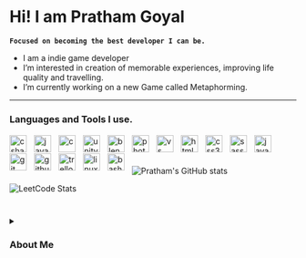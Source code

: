 # Hi! I am Pratham Goyal

**`Focused on becoming the best developer I can be.`**

- I am a indie game developer
- I’m interested in creation of memorable experiences, improving life quality and travelling.
- I’m currently working on a new Game called Metaphorming.

---

### Languages and Tools I use.


<img align="left" alt="csharp" width="30px" style="padding-right:10px; padding-top: 2px" src="https://cdn.jsdelivr.net/gh/devicons/devicon/icons/csharp/csharp-original.svg" />
<img align="left" alt="java" width="30px" style="padding-right:10px; padding-top: 2px" src="https://cdn.jsdelivr.net/gh/devicons/devicon/icons/java/java-original.svg" />
<img align="left" alt="c" width="30px" style="padding-right:10px; padding-top: 2px" src="https://cdn.jsdelivr.net/gh/devicons/devicon/icons/c/c-original.svg" />
<img align="left" alt="unity" width="30px" style="padding-right:10px; padding-top: 2px" src="https://cdn.jsdelivr.net/gh/devicons/devicon/icons/unity/unity-original.svg" />
<img align="left" alt="blender" width="30px" style="padding-right:10px; padding-top: 2px" src="https://cdn.jsdelivr.net/gh/devicons/devicon/icons/blender/blender-original.svg" />
<img align="left" alt="photoshop" width="30px" style="padding-right:10px; padding-top: 2px"  src="https://cdn.jsdelivr.net/gh/devicons/devicon/icons/photoshop/photoshop-plain.svg" />
<img align="left" alt="vs" width="30px" style="padding-right:10px; padding-top: 2px" src="https://cdn.jsdelivr.net/gh/devicons/devicon/icons/visualstudio/visualstudio-plain.svg" />
<img align="left" alt="html5" width="30px" style="padding-right:10px; padding-top: 2px" src="https://cdn.jsdelivr.net/gh/devicons/devicon/icons/html5/html5-original.svg" />
<img align="left" alt="css3" width="30px" style="padding-right:10px; padding-top: 2px" src="https://cdn.jsdelivr.net/gh/devicons/devicon/icons/css3/css3-original.svg" />
<img align="left" alt="sass" width="30px" style="padding-right:10px; padding-top: 2px" src="https://cdn.jsdelivr.net/gh/devicons/devicon/icons/sass/sass-original.svg" />
<img align="left" alt="javascript" width="30px" style="padding-right:10px; padding-top: 2px" src="https://cdn.jsdelivr.net/gh/devicons/devicon/icons/javascript/javascript-original.svg" />
<img align="left" alt="git" width="30px" style="padding-right:10px; padding-top: 2px" src="https://cdn.jsdelivr.net/gh/devicons/devicon/icons/git/git-original.svg" />
<img align="left" alt="github" width="30px" style="padding-right:10px; padding-top: 2px"  src="https://cdn.jsdelivr.net/gh/devicons/devicon/icons/github/github-original.svg" />
<img align="left" alt="trello" width="30px" style="padding-right:10px; padding-top: 2px"  src="https://cdn.jsdelivr.net/gh/devicons/devicon/icons/trello/trello-plain.svg" />
<img align="left" alt="linux" width="30px" style="padding-right:10px; padding-top: 2px" src="https://cdn.jsdelivr.net/gh/devicons/devicon/icons/linux/linux-original.svg" />
<img align="left" alt="bash" width="30px" style="padding-right:10px; padding-top: 2px" src="https://cdn.jsdelivr.net/gh/devicons/devicon/icons/bash/bash-original.svg" />

<br>

# 

![Pratham's GitHub stats](https://github-readme-stats.vercel.app/api?username=pratham9&theme=dark&show_icons=true)

![LeetCode Stats](https://leetcode.card.workers.dev/Pratham9?hide=ranking&theme=auto&font=&extension=null)

#

<details>
<summary><h3>About Me</h3></summary>
The interactive space, as we experience playing games, is not just a Cartesian coordinate system for representing objects, characters, narrative, or sound... I believe that there is a much deeper understanding of space in video games that we implicitly live as we play them. Space is created the second a player sits down and begins playing a game. Most of the time we think of this as a dialogical ‘interactive space’ — the player issues a command to the computer, and the game responds in some way, which the player responds to, ad infinitum. When we think of interaction in this way, we think of the player and game in some kind of unfolding dialogue with one another. But I see the player doing something different when they act in an interactive space. This space is not real but responses are, the compelling power of belief that this space carries is what I find most appealing. Believing and keeping an Innovative attitude, I believe, leads to a constant learning process. This approach adds to the already immense potential for innovation that exists in this field.

I have recently completed my education at Thompson Rivers University during this period I realized my strengths and Achilles heel, my interests and aversions, my future, and my compassion. I found that I'm scholarly in the sector of creation but I'm not intimidated by the prospect of striving hard in life. I have completed many solo and group projects. Where I got familiar with many different components of programming and video game development. I know my way around a multitude of software and continued to learn programming languages such as C# and Java. Due to this, I developed a problem-solving mindset, analytical skills, and accuracy. These tools have helped me to understand and expand my technical abilities and instigated a growth mindset within me.

My studies and past work experiences proved instructive and inspiring. The classes that I took gave me a firm grounding in the theory of programming, architecture design, application development, and mathematics. As nothing remains constant, so is true in the case of technology. It is impossible to progress without changes. I would like to research and specialize in the field of Video Game Development, in which I have a keen interest. Most importantly past few years of my learning helped to solidify my determination to devote my long-term career to this area. I continue to work on personal projects and programming problems as I believe that learning should be a continuous process and one should always remember "Progression, not Perfection".The interactive space, as we experience playing games, is not just a Cartesian coordinate system for representing objects, characters, narrative, or sound... I believe that there is a much deeper understanding of space in video games that we implicitly live as we play them. Space is created the second a player sits down and begins playing a game. Most of the time we think of this as a dialogical ‘interactive space’ — the player issues a command to the computer, and the game responds in some way, which the player responds to, ad infinitum. When we think of interaction in this way, we think of the player and game in some kind of unfolding dialogue with one another. But I see the player doing something different when they act in an interactive space. This space is not real but responses are, the compelling power of belief that this space carries is what I find most appealing. Believing and keeping an Innovative attitude, I believe, leads to a constant learning process. This approach adds to the already immense potential for innovation that exists in this field. I have recently completed my education at Thompson Rivers University during this period I realized my strengths and Achilles heel, my interests and aversions, my future, and my compassion. I found that I'm scholarly in the sector of creation but I'm not intimidated by the prospect of striving hard in life. I have completed many solo and group projects. Where I got familiar with many different components of programming and video game development. I know my way around a multitude of software and continued to learn programming languages such as C# and Java. Due to this, I developed a problem-solving mindset, analytical skills, and accuracy. These tools have helped me to understand and expand my technical abilities and instigated a growth mindset within me. My studies and past work experiences proved instructive and inspiring. The classes that I took gave me a firm grounding in the theory of programming, architecture design, application development, and mathematics. As nothing remains constant, so is true in the case of technology. It is impossible to progress without changes. I would like to research and specialize in the field of Video Game Development, in which I have a keen interest. Most importantly past few years of my learning helped to solidify my determination to devote my long-term career to this area. I continue to work on personal projects and programming problems as I believe that learning should be a continuous process and one should always remember "Progression, not Perfection".


<!---
Pratham9/Pratham9 is a ✨ special ✨ repository because its `README.md` (this file) appears on your GitHub profile.
You can click the Preview link to take a look at your changes.
--->
